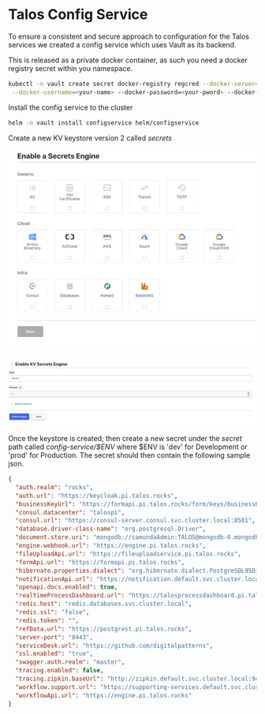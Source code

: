 # Talos Config Service

To ensure a consistent and secure approach to configuration for the Talos services we created a config service which 
uses Vault as its backend.

This is released as a private docker container, as such you need a docker registry secret within you namespace.

```bash
kubectl -n vault create secret docker-registry regcred --docker-server=https://index.docker.io/v1/ \
 --docker-username=<your-name> --docker-password=<your-pword> --docker-email=<your-email>
```

Install the config service to the cluster

```bash
helm -n vault install configservice helm/configservice
```


Create a new KV keystore version 2 called *secrets*

![](../images/configservice/keystore1.png)

![](../images/configservice/keystore2.png)


Once the keystore is created; then create a new secret under the *secret* path called *config-service/$ENV* where $ENV 
is 'dev' for Development or 'prod' for Production. The secret should then contain the following sample json.


```json
{
  "auth.realm": "rocks",
  "auth.url": "https://keycloak.pi.talos.rocks",
  "businessKeyUrl": "https://formapi.pi.talos.rocks/form/keys/businessKey",
  "consul.datacenter": "talospi",
  "consul.url": "https://consul-server.consul.svc.cluster.local:8501",
  "database.driver-class-name": "org.postgresql.Driver",
  "document.store.uri": "mongodb://camundaAdmin:TALOS@mongodb-0.mongodb.databases.svc.cluster.local:27017,mongodb-1.mongodb.databases.svc.cluster.local:27017,mongodb-2.mongodb.databases.svc.cluster.local:27017/talos?replicaSet=rs0&authSource=admin&ssl=true&retryWrites=true&w=majority",
  "engine.webhook.url": "https://engine.pi.talos.rocks",
  "fileUploadApi.url": "https://fileuploadservice.pi.talos.rocks",
  "formApi.url": "https://formapi.pi.talos.rocks",
  "hibernate.properties.dialect": "org.hibernate.dialect.PostgreSQL95Dialect",
  "notificationApi.url": "https://notification.default.svc.cluster.local",
  "openapi.docs.enabled": true,
  "realtimeProcessDashboard.url": "https://talosprocessdashboard.pi.talos.rocks",
  "redis.host": "redis.databases.svc.cluster.local",
  "redis.ssl": "false",
  "redis.token": "",
  "refData.url": "https://postgrest.pi.talos.rocks",
  "server-port": "8443",
  "serviceDesk.url": "https://github.com/digitalpatterns",
  "ssl.enabled": "true",
  "swagger.auth.realm": "master",
  "tracing.enabled": false,
  "tracing.zipkin.baseUrl": "http://zipkin.default.svc.cluster.local:9411",
  "workflow.support.url": "https://supporting-services.default.svc.cluster.local",
  "workflowApi.url": "https://engine.pi.talos.rocks"
}
```
